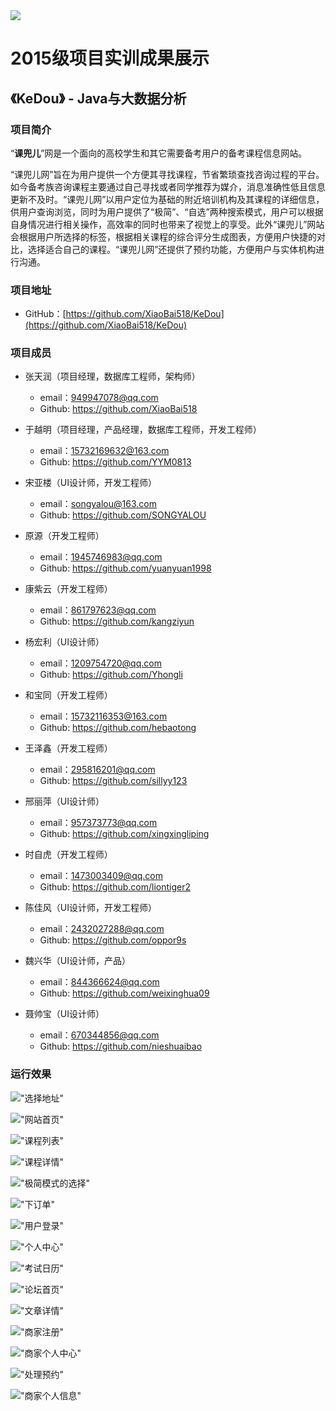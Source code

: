﻿<img src="../../../image/logo.png"/>

# 2015级项目实训成果展示 

## 《KeDou》 - Java与大数据分析

### 项目简介

“**课兜儿**”网是一个面向的高校学生和其它需要备考用户的备考课程信息网站。

“课兜儿网”旨在为用户提供一个方便其寻找课程，节省繁琐查找咨询过程的平台。如今备考族咨询课程主要通过自己寻找或者同学推荐为媒介，消息准确性低且信息更新不及时。“课兜儿网”以用户定位为基础的附近培训机构及其课程的详细信息，供用户查询浏览，同时为用户提供了“极简”、“自选”两种搜索模式，用户可以根据自身情况进行相关操作，高效率的同时也带来了视觉上的享受。此外“课兜儿”网站会根据用户所选择的标签，根据相关课程的综合评分生成图表，方便用户快捷的对比，选择适合自己的课程。“课兜儿网”还提供了预约功能，方便用户与实体机构进行沟通。

### 项目地址

- GitHub：[https://github.com/XiaoBai518/KeDou](https://github.com/XiaoBai518/KeDou)

### 项目成员


+ 张天润（项目经理，数据库工程师，架构师）
	+ email：949947078@qq.com
	+ Github: https://github.com/XiaoBai518

+ 于越明（项目经理，产品经理，数据库工程师，开发工程师）
	+ email：15732169632@163.com
	+ Github: https://github.com/YYM0813

+ 宋亚楼（UI设计师，开发工程师）
	+ email：songyalou@163.com
	+ Github: https://github.com/SONGYALOU

+ 原源（开发工程师）
	+ email：1945746983@qq.com
	+ Github: https://github.com/yuanyuan1998

+ 康紫云（开发工程师）
	+ email：861797623@qq.com
	+ Github: https://github.com/kangziyun

+ 杨宏利（UI设计师）
	+ email：1209754720@qq.com
	+ Github: https://github.com/Yhongli 

+ 和宝同（开发工程师）
	+ email：15732116353@163.com 
	+ Github: https://github.com/hebaotong

+ 王泽鑫（开发工程师）
	+ email：295816201@qq.com
	+ Github: https://github.com/sillyy123

+ 邢丽萍（UI设计师）
	+ email：957373773@qq.com
	+ Github: https://github.com/xingxingliping

+ 时自虎（开发工程师）
	+ email：1473003409@qq.com
	+ Github: https://github.com/liontiger2

+ 陈佳风（UI设计师，开发工程师）
	+ email：2432027288@qq.com
	+ Github: https://github.com/oppor9s

+ 魏兴华（UI设计师，产品）
	+ email：844366624@qq.com
	+ Github: https://github.com/weixinghua09

+ 聂帅宝（UI设计师）
	+ email：670344856@qq.com
	+ Github: https://github.com/nieshuaibao
  
 
 ### 运行效果
 
!["选择地址"](./image/%E9%80%89%E6%8B%A9%E5%9C%B0%E5%9D%80.png  )

!["网站首页"](./image/%E9%A6%96%E9%A1%B5.png )

!["课程列表"](./image/%E8%AF%BE%E7%A8%8B%E5%88%97%E8%A1%A8%E5%B1%95%E7%A4%BA.png )

!["课程详情"](./image/%E8%AF%BE%E7%A8%8B%E8%AF%A6%E6%83%85.png )

!["极简模式的选择"]( ./image/%E6%9E%81%E7%AE%80%E6%A8%A1%E5%BC%8F.gif )

!["下订单"](./image/%E4%B8%8B%E8%AE%A2%E5%8D%95%E7%95%8C%E9%9D%A2.png)

!["用户登录"](./image/%E7%99%BB%E5%BD%95%E7%95%8C%E9%9D%A2.png)
  
!["个人中心"](./image/%E4%B8%AA%E4%BA%BA%E4%B8%AD%E5%BF%83%E8%B4%A6%E5%8F%B7%E7%BC%96%E8%BE%91%E7%95%8C%E9%9D%A2.png)

!["考试日历"](./image/%E8%80%83%E8%AF%95%E6%97%A5%E5%8E%86.png)

!["论坛首页"](./image/%E8%AE%BA%E5%9D%9B%E9%A6%96%E9%A1%B5.png)

!["文章详情"]( ./image/%E6%96%87%E7%AB%A0%E8%AF%A6%E6%83%85.png)
  
!["商家注册"](./image/%E5%95%86%E5%AE%B6%E6%B3%A8%E5%86%8C.png)

!["商家个人中心"](./image/%E5%95%86%E5%AE%B6%E4%B8%AA%E4%BA%BA%E4%B8%AD%E5%BF%83.png)
 
!["处理预约"]( ./image/%E5%A4%84%E7%90%86%E9%A2%84%E7%BA%A6%E7%95%8C%E9%9D%A2.png)

!["商家个人信息"](./image/%E5%95%86%E5%AE%B6%E4%B8%AA%E4%BA%BA%E4%BF%A1%E6%81%AF%E9%A1%B5%E9%9D%A2.png)
  
